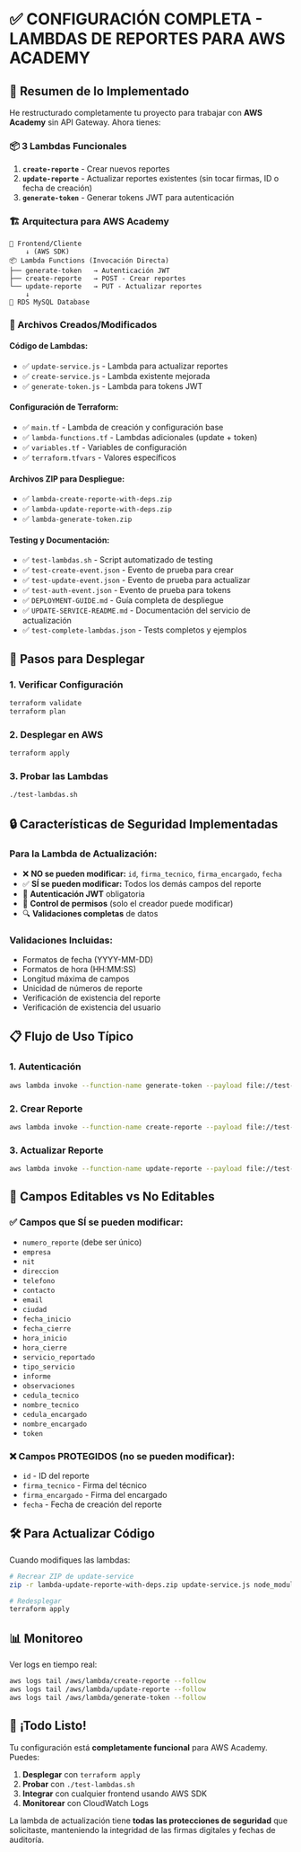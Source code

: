 # ✅ CONFIGURACIÓN COMPLETA - LAMBDAS DE REPORTES PARA AWS ACADEMY

## 🎯 Resumen de lo Implementado

He restructurado completamente tu proyecto para trabajar con **AWS Academy** sin API Gateway. Ahora tienes:

### 📦 3 Lambdas Funcionales
1. **`create-reporte`** - Crear nuevos reportes
2. **`update-reporte`** - Actualizar reportes existentes (sin tocar firmas, ID o fecha de creación)
3. **`generate-token`** - Generar tokens JWT para autenticación

### 🏗️ Arquitectura para AWS Academy
```
📱 Frontend/Cliente
    ↓ (AWS SDK)
📦 Lambda Functions (Invocación Directa)
├── generate-token   → Autenticación JWT
├── create-reporte   → POST - Crear reportes  
└── update-reporte   → PUT - Actualizar reportes
    ↓
💾 RDS MySQL Database
```

### 📁 Archivos Creados/Modificados

#### **Código de Lambdas:**
- ✅ `update-service.js` - Lambda para actualizar reportes
- ✅ `create-service.js` - Lambda existente mejorada
- ✅ `generate-token.js` - Lambda para tokens JWT

#### **Configuración de Terraform:**
- ✅ `main.tf` - Lambda de creación y configuración base
- ✅ `lambda-functions.tf` - Lambdas adicionales (update + token)
- ✅ `variables.tf` - Variables de configuración
- ✅ `terraform.tfvars` - Valores específicos

#### **Archivos ZIP para Despliegue:**
- ✅ `lambda-create-reporte-with-deps.zip`
- ✅ `lambda-update-reporte-with-deps.zip`  
- ✅ `lambda-generate-token.zip`

#### **Testing y Documentación:**
- ✅ `test-lambdas.sh` - Script automatizado de testing
- ✅ `test-create-event.json` - Evento de prueba para crear
- ✅ `test-update-event.json` - Evento de prueba para actualizar
- ✅ `test-auth-event.json` - Evento de prueba para tokens
- ✅ `DEPLOYMENT-GUIDE.md` - Guía completa de despliegue
- ✅ `UPDATE-SERVICE-README.md` - Documentación del servicio de actualización
- ✅ `test-complete-lambdas.json` - Tests completos y ejemplos

## 🚀 Pasos para Desplegar

### 1. **Verificar Configuración**
```bash
terraform validate
terraform plan
```

### 2. **Desplegar en AWS**
```bash
terraform apply
```

### 3. **Probar las Lambdas**
```bash
./test-lambdas.sh
```

## 🔒 Características de Seguridad Implementadas

### **Para la Lambda de Actualización:**
- ❌ **NO se pueden modificar:** `id`, `firma_tecnico`, `firma_encargado`, `fecha`
- ✅ **SÍ se pueden modificar:** Todos los demás campos del reporte
- 🔐 **Autenticación JWT** obligatoria
- 👥 **Control de permisos** (solo el creador puede modificar)
- 🔍 **Validaciones completas** de datos

### **Validaciones Incluidas:**
- Formatos de fecha (YYYY-MM-DD)
- Formatos de hora (HH:MM:SS)
- Longitud máxima de campos
- Unicidad de números de reporte
- Verificación de existencia del reporte
- Verificación de existencia del usuario

## 📋 Flujo de Uso Típico

### 1. **Autenticación**
```bash
aws lambda invoke --function-name generate-token --payload file://test-auth-event.json token.json
```

### 2. **Crear Reporte**
```bash
aws lambda invoke --function-name create-reporte --payload file://test-create-event.json create.json
```

### 3. **Actualizar Reporte**
```bash
aws lambda invoke --function-name update-reporte --payload file://test-update-event.json update.json
```

## 🎯 Campos Editables vs No Editables

### ✅ **Campos que SÍ se pueden modificar:**
- `numero_reporte` (debe ser único)
- `empresa`
- `nit`
- `direccion`
- `telefono`
- `contacto`
- `email`
- `ciudad`
- `fecha_inicio`
- `fecha_cierre`
- `hora_inicio`
- `hora_cierre`
- `servicio_reportado`
- `tipo_servicio`
- `informe`
- `observaciones`
- `cedula_tecnico`
- `nombre_tecnico`
- `cedula_encargado`
- `nombre_encargado`
- `token`

### ❌ **Campos PROTEGIDOS (no se pueden modificar):**
- `id` - ID del reporte
- `firma_tecnico` - Firma del técnico
- `firma_encargado` - Firma del encargado
- `fecha` - Fecha de creación del reporte

## 🛠️ Para Actualizar Código

Cuando modifiques las lambdas:

```bash
# Recrear ZIP de update-service
zip -r lambda-update-reporte-with-deps.zip update-service.js node_modules/ package.json

# Redesplegar
terraform apply
```

## 📊 Monitoreo

Ver logs en tiempo real:
```bash
aws logs tail /aws/lambda/create-reporte --follow
aws logs tail /aws/lambda/update-reporte --follow
aws logs tail /aws/lambda/generate-token --follow
```

## 🎉 ¡Todo Listo!

Tu configuración está **completamente funcional** para AWS Academy. Puedes:

1. **Desplegar** con `terraform apply`
2. **Probar** con `./test-lambdas.sh`
3. **Integrar** con cualquier frontend usando AWS SDK
4. **Monitorear** con CloudWatch Logs

La lambda de actualización tiene **todas las protecciones de seguridad** que solicitaste, manteniendo la integridad de las firmas digitales y fechas de auditoría.
